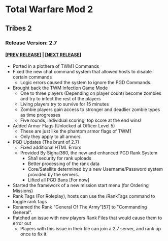 # Total Warfare Mod 2
## Tribes 2
### Release Version: 2.7
#### [[PREV RELEASE]](2.6.md) | [[NEXT RELEASE]](2.8.md)
* Ported in a plothera of TWM1 Commands
* Fixed the new chat command system that allowed hosts to disable certain commands
  * Logic errors caused the system to ignore the PGD Commands.
* Brought back the TWM Infection Game Mode
  * One to three players (Depending on player count) become zombies and try to infect the rest of the players
  * Living players try to survive for 15 minutes
  * Zombie players gain access to stronger and deadlier zombie types as time progresses
  * Five rounds, individual scoring, top score at the end wins!
* Added Armor Flags (Unlocked at Officer Level 5)
  * These are just like the phantom armor flags of TWM1
  * Only they apply to all armors.
* PGD Updates (The brunt of 2.7)
  * Fixed additional HTML Errors
  * Provided By Signal360, the new and enhanced PGD Rank System
    * Sha1 security for rank uploads
    * Better processing of the rank data
    * Core/Satellite determined by a new Username/Password system provided by the servers.
    * Lifted all PGD Bans [For now]
* Started the framework of a new mission start menu (for Ordering Missions)
* Rank Tags (For Roleplay), hosts can use the /RankTags command to toggle rank tags
* Renamed the Rank "General Of The Army"[57] to "Commanding General".
* Patched an issue with new players Rank Files that would cause them to error out
  * Players with this issue in their file can join a 2.7 server, and rank up once to fix it.